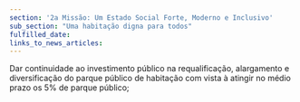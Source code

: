 ```yaml
---
section: '2a Missão: Um Estado Social Forte, Moderno e Inclusivo'
sub_section: "Uma habitação digna para todos"
fulfilled_date:
links_to_news_articles:
---
```


Dar continuidade ao investimento público na requalificação, alargamento e diversificação do parque público de habitação com vista à atingir no médio prazo os 5% de parque público;